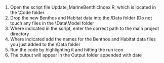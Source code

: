 
1. Open the script file Update_MarineBenthicIndex.R, which is located in the \Code folder
2. Drop the new Benthos and Habitat data into the /Data folder (Do not touch any files in the \Data\Model folder 
3. Where indicated in the script, enter the correct path to the main project directory
4. Where indicated add the names for the Benthos and Habitat data files you just added to the \Data folder
5. Run the code by highlighting it and hitting the run icon
6. The output will appear in the Output folder appended with date